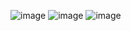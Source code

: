 ![image](https://user-images.githubusercontent.com/57319180/186939054-40584322-9381-422f-a3a2-9389bd699312.png)
![image](https://user-images.githubusercontent.com/57319180/186939076-58be3a3a-62d0-4d5f-8b5a-6bce7c13d72c.png)
![image](https://user-images.githubusercontent.com/57319180/186939093-07351ffc-1604-425d-880c-9a2678699604.png)
